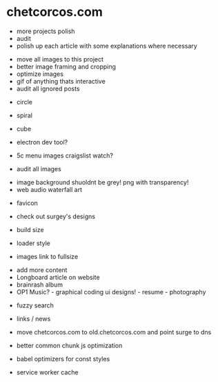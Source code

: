 # chetcorcos.com

* more projects polish
* audit
* polish up each article with some explanations where necessary

- move all images to this project
- better image framing and cropping
- optimize images
- gif of anything thats interactive
- audit all ignored posts

* circle
* spiral
* cube
* electron dev tool?
* 5c menu images craigslist watch?

* audit all images

- image background shuoldnt be grey! png with transparency!
- web audio waterfall art

* favicon
* check out surgey's designs

* build size
* loader style

* images link to fullsize

- add more content
- Longboard article on website
- brainrash album
- OP1 Music? - graphical coding ui designs! - resume - photography

* fuzzy search
* links / news

* move chetcorcos.com to old.chetcorcos.com and point surge to dns

* better common chunk js optimization
* babel optimizers for const styles
* service worker cache
